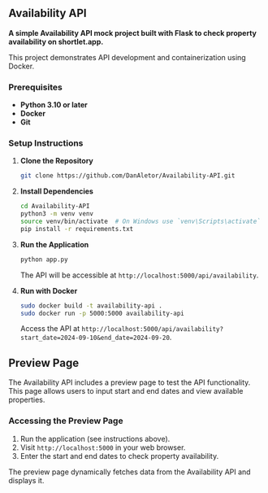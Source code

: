 ## Availability API

**A simple Availability API mock project built with Flask to check property availability on shortlet.app.**

This project demonstrates API development and containerization using Docker.

### Prerequisites

- **Python 3.10 or later**
- **Docker**
- **Git**

### Setup Instructions

1. **Clone the Repository**

   ```bash
   git clone https://github.com/DanAletor/Availability-API.git
   ```

2. **Install Dependencies**

   ```bash
   cd Availability-API
   python3 -m venv venv
   source venv/bin/activate  # On Windows use `venv\Scripts\activate`
   pip install -r requirements.txt
   ```

3. **Run the Application**

   ```bash
   python app.py
   ```

   The API will be accessible at `http://localhost:5000/api/availability`.

4. **Run with Docker**

   ```bash
   sudo docker build -t availability-api .
   sudo docker run -p 5000:5000 availability-api
   ```

   Access the API at `http://localhost:5000/api/availability?start_date=2024-09-10&end_date=2024-09-20`.

## Preview Page

The Availability API includes a preview page to test the API functionality. This page allows users to input start and end dates and view available properties.

### Accessing the Preview Page

1. Run the application (see instructions above).
2. Visit `http://localhost:5000` in your web browser.
3. Enter the start and end dates to check property availability.

The preview page dynamically fetches data from the Availability API and displays it.
